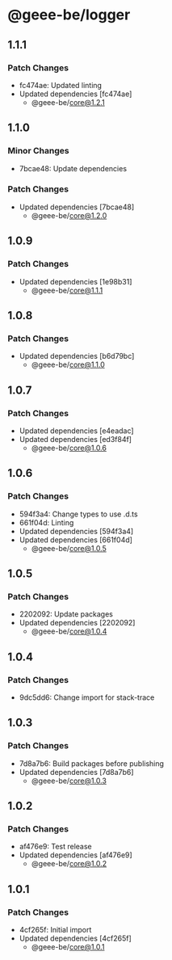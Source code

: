 # @geee-be/logger

## 1.1.1

### Patch Changes

- fc474ae: Updated linting
- Updated dependencies [fc474ae]
  - @geee-be/core@1.2.1

## 1.1.0

### Minor Changes

- 7bcae48: Update dependencies

### Patch Changes

- Updated dependencies [7bcae48]
  - @geee-be/core@1.2.0

## 1.0.9

### Patch Changes

- Updated dependencies [1e98b31]
  - @geee-be/core@1.1.1

## 1.0.8

### Patch Changes

- Updated dependencies [b6d79bc]
  - @geee-be/core@1.1.0

## 1.0.7

### Patch Changes

- Updated dependencies [e4eadac]
- Updated dependencies [ed3f84f]
  - @geee-be/core@1.0.6

## 1.0.6

### Patch Changes

- 594f3a4: Change types to use .d.ts
- 661f04d: Linting
- Updated dependencies [594f3a4]
- Updated dependencies [661f04d]
  - @geee-be/core@1.0.5

## 1.0.5

### Patch Changes

- 2202092: Update packages
- Updated dependencies [2202092]
  - @geee-be/core@1.0.4

## 1.0.4

### Patch Changes

- 9dc5dd6: Change import for stack-trace

## 1.0.3

### Patch Changes

- 7d8a7b6: Build packages before publishing
- Updated dependencies [7d8a7b6]
  - @geee-be/core@1.0.3

## 1.0.2

### Patch Changes

- af476e9: Test release
- Updated dependencies [af476e9]
  - @geee-be/core@1.0.2

## 1.0.1

### Patch Changes

- 4cf265f: Initial import
- Updated dependencies [4cf265f]
  - @geee-be/core@1.0.1
